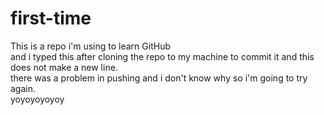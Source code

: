 # first-time
This is a repo i'm using to learn GitHub  
and  i typed this after cloning the repo to my machine to commit it
and this  
does not make a new line.  
there was a problem in pushing and i don't know why so i'm going to try again.   
yoyoyoyoyoy